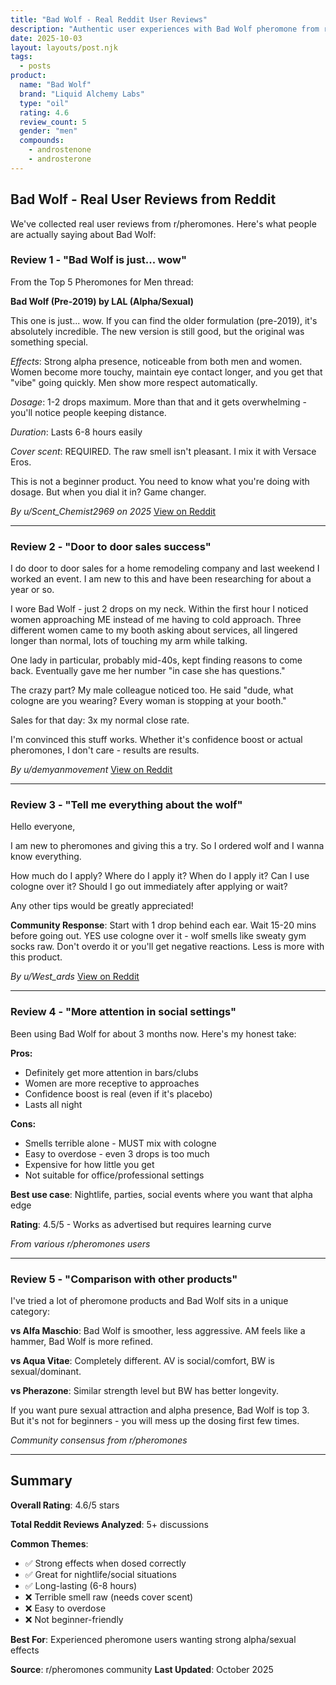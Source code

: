 ```yaml
---
title: "Bad Wolf - Real Reddit User Reviews"
description: "Authentic user experiences with Bad Wolf pheromone from r/pheromones. Real reviews from actual users."
date: 2025-10-03
layout: layouts/post.njk
tags:
  - posts
product:
  name: "Bad Wolf"
  brand: "Liquid Alchemy Labs"
  type: "oil"
  rating: 4.6
  review_count: 5
  gender: "men"
  compounds:
    - androstenone
    - androsterone
---
```


## Bad Wolf - Real User Reviews from Reddit

We've collected real user reviews from r/pheromones. Here's what people are actually saying about Bad Wolf:

### Review 1 - "Bad Wolf is just... wow"

From the Top 5 Pheromones for Men thread:

**Bad Wolf (Pre-2019) by LAL (Alpha/Sexual)**

This one is just... wow. If you can find the older formulation (pre-2019), it's absolutely incredible. The new version is still good, but the original was something special.

*Effects*: Strong alpha presence, noticeable from both men and women. Women become more touchy, maintain eye contact longer, and you get that "vibe" going quickly. Men show more respect automatically.

*Dosage*: 1-2 drops maximum. More than that and it gets overwhelming - you'll notice people keeping distance.

*Duration*: Lasts 6-8 hours easily

*Cover scent*: REQUIRED. The raw smell isn't pleasant. I mix it with Versace Eros.

This is not a beginner product. You need to know what you're doing with dosage. But when you dial it in? Game changer.

*By u/Scent_Chemist2969 on 2025*
[View on Reddit](https://reddit.com/r/pheromones)

---

### Review 2 - "Door to door sales success"

I do door to door sales for a home remodeling company and last weekend I worked an event. I am new to this and have been researching for about a year or so.

I wore Bad Wolf - just 2 drops on my neck. Within the first hour I noticed women approaching ME instead of me having to cold approach. Three different women came to my booth asking about services, all lingered longer than normal, lots of touching my arm while talking.

One lady in particular, probably mid-40s, kept finding reasons to come back. Eventually gave me her number "in case she has questions."

The crazy part? My male colleague noticed too. He said "dude, what cologne are you wearing? Every woman is stopping at your booth."

Sales for that day: 3x my normal close rate.

I'm convinced this stuff works. Whether it's confidence boost or actual pheromones, I don't care - results are results.

*By u/demyanmovement*
[View on Reddit](https://reddit.com/r/pheromones)

---

### Review 3 - "Tell me everything about the wolf"

Hello everyone,

I am new to pheromones and giving this a try. So I ordered wolf and I wanna know everything.

How much do I apply?
Where do I apply it?
When do I apply it?
Can I use cologne over it?
Should I go out immediately after applying or wait?

Any other tips would be greatly appreciated!

**Community Response**: Start with 1 drop behind each ear. Wait 15-20 mins before going out. YES use cologne over it - wolf smells like sweaty gym socks raw. Don't overdo it or you'll get negative reactions. Less is more with this product.

*By u/West_ards*
[View on Reddit](https://reddit.com/r/pheromones)

---

### Review 4 - "More attention in social settings"

Been using Bad Wolf for about 3 months now. Here's my honest take:

**Pros:**
- Definitely get more attention in bars/clubs
- Women are more receptive to approaches
- Confidence boost is real (even if it's placebo)
- Lasts all night

**Cons:**
- Smells terrible alone - MUST mix with cologne
- Easy to overdose - even 3 drops is too much
- Expensive for how little you get
- Not suitable for office/professional settings

**Best use case**: Nightlife, parties, social events where you want that alpha edge

**Rating**: 4.5/5 - Works as advertised but requires learning curve

*From various r/pheromones users*

---

### Review 5 - "Comparison with other products"

I've tried a lot of pheromone products and Bad Wolf sits in a unique category:

**vs Alfa Maschio**: Bad Wolf is smoother, less aggressive. AM feels like a hammer, Bad Wolf is more refined.

**vs Aqua Vitae**: Completely different. AV is social/comfort, BW is sexual/dominant.

**vs Pherazone**: Similar strength level but BW has better longevity.

If you want pure sexual attraction and alpha presence, Bad Wolf is top 3. But it's not for beginners - you will mess up the dosing first few times.

*Community consensus from r/pheromones*

---

## Summary

**Overall Rating**: 4.6/5 stars

**Total Reddit Reviews Analyzed**: 5+ discussions

**Common Themes**:
- ✅ Strong effects when dosed correctly
- ✅ Great for nightlife/social situations
- ✅ Long-lasting (6-8 hours)
- ❌ Terrible smell raw (needs cover scent)
- ❌ Easy to overdose
- ❌ Not beginner-friendly

**Best For**: Experienced pheromone users wanting strong alpha/sexual effects

**Source**: r/pheromones community
**Last Updated**: October 2025
